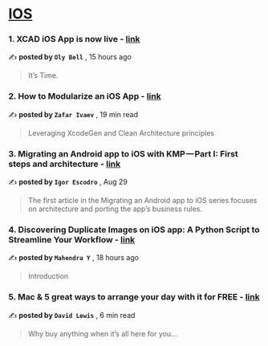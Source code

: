 
<h1><a href=https://medium.com/tag/ios/recommended target="_blank" rel="noopener noreferrer">IOS</a></h1>
<h3>1. XCAD iOS App is now live - <a href=https://medium.com/xcademy/xcad-ios-app-is-now-live-fa44e3c0d7a8?source=tag_recommended_feed---------0-84----------ios----------3a6728f0_9b55_4e41_918c_24610a744427------- target="_blank" rel="noopener noreferrer">link</a></h3>

✍️ **posted by `Oly Bell`** <date> , 15 hours ago</date>

<blockquote>It’s Time.</blockquote>

<h3>2. How to Modularize an iOS App - <a href=https://medium.com/gitconnected/how-to-modularize-an-ios-app-a8d5bdab8398?source=tag_recommended_feed---------1-107----------ios----------3a6728f0_9b55_4e41_918c_24610a744427------- target="_blank" rel="noopener noreferrer">link</a></h3>

✍️ **posted by `Zafar Ivaev`** <date> , 19 min read</date>

<blockquote>Leveraging XcodeGen and Clean Architecture principles</blockquote>

<h3>3. Migrating an Android app to iOS with KMP — Part I: First steps and architecture - <a href=https://medium.com/proandroiddev/migrating-an-android-app-to-ios-with-kmp-part-i-first-steps-and-architecture-cd151a930bc9?source=tag_recommended_feed---------2-85----------ios----------3a6728f0_9b55_4e41_918c_24610a744427------- target="_blank" rel="noopener noreferrer">link</a></h3>

✍️ **posted by `Igor Escodro`** <date> , Aug 29</date>

<blockquote>The first article in the Migrating an Android app to iOS series focuses on architecture and porting the app’s business rules.</blockquote>

<h3>4. Discovering Duplicate Images on iOS app: A Python Script to Streamline Your Workflow - <a href=https://medium.com/@techmsy/discovering-duplicate-images-on-ios-app-a-python-script-to-streamline-your-workflow-6fe73ddd24db?source=tag_recommended_feed---------3-84----------ios----------3a6728f0_9b55_4e41_918c_24610a744427------- target="_blank" rel="noopener noreferrer">link</a></h3>

✍️ **posted by `Mahendra Y`** <date> , 18 hours ago</date>

<blockquote>Introduction</blockquote>

<h3>5. Mac & 5 great ways to arrange your day with it for FREE - <a href=https://medium.com/macoclock/mac-5-great-ways-to-arrange-your-day-with-it-for-free-fa6335f5671a?source=tag_recommended_feed---------4-107----------ios----------3a6728f0_9b55_4e41_918c_24610a744427------- target="_blank" rel="noopener noreferrer">link</a></h3>

✍️ **posted by `David Lewis`** <date> , 6 min read</date>

<blockquote>Why buy anything when it’s all here for you…</blockquote>


